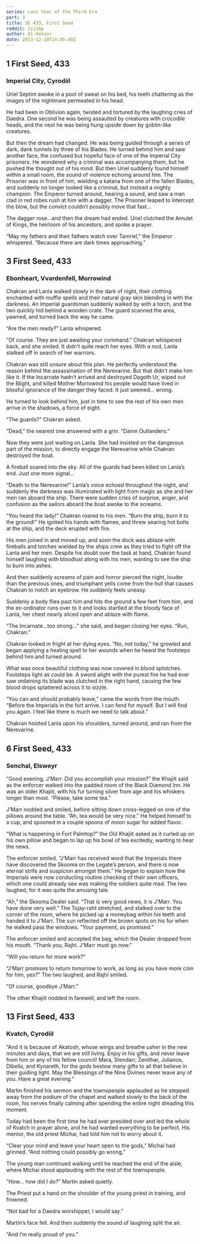 ```yaml
---
series: Last Year of the Third Era
part: 3
title: 3E 433, First Seed
reddit: 1sjsbp
author: Al-Hatoor
date: 2013-12-10T14:45:40Z
---
```


## 1 First Seed, 433

### Imperial City, Cyrodiil

Uriel Septim awoke in a pool of sweat on his bed, his teeth chattering as the
images of the nightmare permeated in his head.

He had been in Oblivion again, twisted and tortured by the laughing cries of
Daedra. One second he was being assaulted by creatures with crocodile heads, and
the next he was being hung upside down by goblin-like creatures.

But then the dream had changed. He was being guided through a series of dark,
dank tunnels by three of his Blades. He turned behind him and saw another face,
the confused but hopeful face of one of the Imperial City prisoners. He wondered
why a criminal was accompanying them, but he pushed the thought out of his mind.
But then Uriel suddenly found himself within a small room, the sound of violence
echoing around him. The Prisoner was in front of him, wielding a katana from one
of the fallen Blades, and suddenly no longer looked like a criminal, but instead
a mighty champion. The Emperor turned around, hearing a sound, and saw a man
clad in red robes rush at him with a dagger. The Prisoner leaped to intercept
the blow, but the convict couldn’t possibly move that fast…

The dagger rose…and then the dream had ended. Uriel clutched the Amulet of
Kings, the heirloom of his ancestors, and spoke a prayer.

“May my fathers and their fathers watch over Tamriel,” the Emperor whispered.
“Because there are dark times approaching.”

## 3 First Seed, 433

### Ebonheart, Vvardenfell, Morrowind

Chakran and Lanla walked slowly in the dark of night, their clothing enchanted
with muffle spells and their natural gray skin blending in with the darkness. An
Imperial guardsman suddenly walked by with a torch, and the two quickly hid
behind a wooden crate. The guard scanned the area, yawned, and turned back the
way he came.

“Are the men ready?” Lanla whispered.

“Of course. They are just awaiting your command.” Chakran whispered back, and
she smiled. It didn’t quite reach her eyes. With a nod, Lanla stalked off in
search of her warriors.

Chakran was still unsure about this plan. He perfectly understood the reason
behind the assassination of the Nerevarine. But that didn’t make him like it. If
the Incarnate hadn’t arrived and destroyed Dagoth Ur, wiped out the Blight, and
killed Mother Morrowind his people would have lived in blissful ignorance of the
danger they faced. It just seemed… wrong.

He turned to look behind him, just in time to see the rest of his own men arrive
in the shadows, a force of eight.

“The guards?” Chakran asked.

“Dead,” the nearest one answered with a grin. “Damn Outlanders.”

Now they were just waiting on Lanla. She had insisted on the dangerous part of
the mission, to directly engage the Nerevarine while Chakran destroyed the boat.

A fireball soared into the sky. All of the guards had been killed on Lanla’s
end. Just one more signal…

“Death to the Nerevarine!” Lanla’s voice echoed throughout the night, and
suddenly the darkness was illuminated with light from magic as she and her men
ran aboard the ship. There were sudden cries of surprise, anger, and confusion
as the sailors aboard the boat awoke to the screams.

“You heard the lady!” Chakran roared to his men. “Burn the ship, burn it to the
ground!” He ignited his hands with flames, and threw searing hot bolts at the
ship, and the deck erupted with fire.

His men joined in and moved up, and soon the dock was ablaze with fireballs and
torches wielded by the ships crew as they tried to fight off the Lanla and her
men. Despite his doubt over the task at hand, Chakran found himself laughing
with bloodlust along with his men, wanting to see the ship to burn into ashes.

And then suddenly screams of pain and horror pierced the night, louder than the
previous ones, and triumphant yells come from the hull that causes Chakran to
notch an eyebrow. He suddenly feels uneasy.

Suddenly a body flies past him and hits the ground a few feet from him, and the
ex-ordinator runs over to it and looks startled at the bloody face of Lanla, her
chest nearly sliced open and ablaze with flame.

“The Incarnate…too strong…” she said, and began closing her eyes. “Run,
Chakran.”

Chakran looked in fright at her dying eyes. “No, not today,” he growled and
began applying a healing spell to her wounds when he heard the footsteps behind
him and turned around.

What was once beautiful clothing was now covered in blood splotches. Footsteps
light as could be. A sword alight with the purest fire he had ever saw ordaining
its blade was clutched in the right hand, causing the few blood drops splattered
across it to sizzle.

“You can and should probably leave,” came the words from the mouth. “Before the
Imperials in the fort arrive. I can fend for myself. But I will find you again.
I feel like there is much we need to talk about.”

Chakran hoisted Lanla upon his shoulders, turned around, and ran from the
Nerevarine.

## 6 First Seed, 433

### Senchal, Elsweyr

“Good evening, J’Marr. Did you accomplish your mission?” the Khajiit said as the
enforcer walked into the padded room of the Black Diamond Inn. He was an older
Khajiit, with his fur turning silver from age and his whiskers longer than most.
“Please, take some tea.”

J’Marr nodded and smiled, before sitting down cross-legged on one of the pillows
around the table. “Ah, tea would be very nice.” He helped himself to a cup, and
spooned in a couple spoons of moon sugar for added flavor.

“What is happening in Fort Palmtop?” the Old Khajiit asked as it curled up on
his own pillow and began to lap up his bowl of tea excitedly, wanting to hear
the news.

The enforcer smiled. “J’Marr has received word that the Imperials there have
discovered the Skooma on the Legate’s person, and there is now eternal strife
and suspicion amongst them.” He began to explain how the Imperials were now
conducting routine checking of their own officers, which one could already see
was making the soldiers quite mad. The two laughed, for it was quite the amusing
tale.

“Ah,” the Skooma Dealer said. “That is very good news, it is J’Marr. You have
done very well.” The Tojay-raht stretched, and stalked over to the corner of the
room, where he picked up a moneybag within his teeth and handed it to J’Marr.
The sun reflected off the brown spots on his fur when he walked pass the
windows. “Your payment, as promised.”

The enforcer smiled and accepted the bag, which the Dealer dropped from his
mouth. “Thank you, Rajhi. J’Marr must go now.”

“Will you return for more work?”

“J’Marr promises to return tomorrow to work, as long as you have more coin for
him, yes?” The two laughed, and Rajhi smiled.

“Of course, goodbye J’Marr.”

The other Khajiit nodded in farewell, and left the room.

## 13 First Seed, 433

### Kvatch, Cyrodiil

“And it is because of Akatosh, whose wings and breathe usher in the new minutes
and days, that we are still living. Enjoy in his gifts, and never leave from him
or any of his fellow council! Mara, Stendarr, Zenithar, Julianos, Dibella, and
Kynareth, for the gods bestow many gifts to all that believe in their guiding
light. May the Blessings of the Nine Divines never leave any of you. Have a
great evening.”

Martin finished his sermon and the townspeople applauded as he stepped away from
the podium of the chapel and walked slowly to the back of the room, his nerves
finally calming after spending the entire night dreading this moment.

Today had been the first time he had ever presided over and led the whole of
Kvatch in prayer alone, and he had wanted everything to be perfect. His mentor,
the old priest Michai, had told him not to worry about it.

“Clear your mind and leave your heart open to the gods,” Michai had grinned.
“And nothing could possibly go wrong.”

The young man continued walking until he reached the end of the aisle, where
Michai stood applauding with the rest of the townspeople.

“How… how did I do?” Martin asked quietly.

The Priest put a hand on the shoulder of the young priest in training, and
frowned.

“Not bad for a Daedra worshipper, I would say.”

Martin’s face fell. And then suddenly the sound of laughing split the air.

“And I’m really proud of you.”
